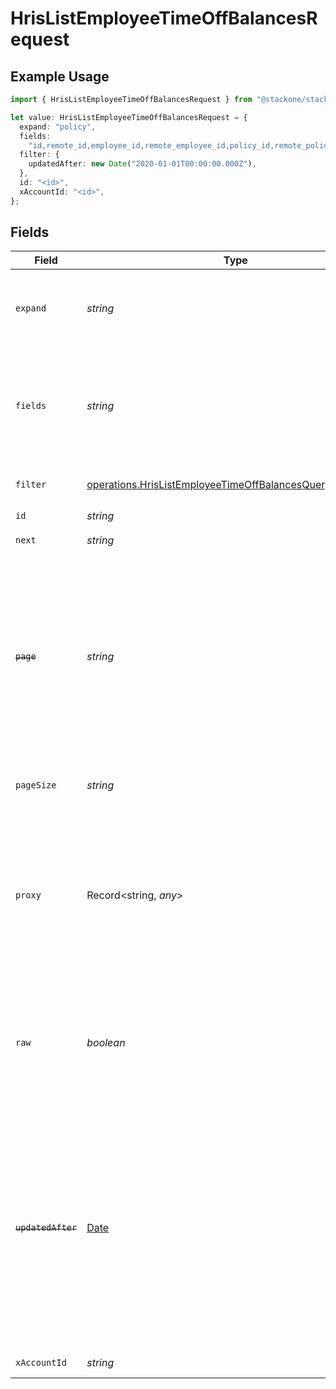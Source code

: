 # HrisListEmployeeTimeOffBalancesRequest

## Example Usage

```typescript
import { HrisListEmployeeTimeOffBalancesRequest } from "@stackone/stackone-client-ts/sdk/models/operations";

let value: HrisListEmployeeTimeOffBalancesRequest = {
  expand: "policy",
  fields:
    "id,remote_id,employee_id,remote_employee_id,policy_id,remote_policy_id,policy,current_balance,initial_balance,balance_unit,balance_start_date,balance_expiry_date,is_unlimited,updated_at,unified_custom_fields",
  filter: {
    updatedAfter: new Date("2020-01-01T00:00:00.000Z"),
  },
  id: "<id>",
  xAccountId: "<id>",
};
```

## Fields

| Field                                                                                                                                                                                                           | Type                                                                                                                                                                                                            | Required                                                                                                                                                                                                        | Description                                                                                                                                                                                                     | Example                                                                                                                                                                                                         |
| --------------------------------------------------------------------------------------------------------------------------------------------------------------------------------------------------------------- | --------------------------------------------------------------------------------------------------------------------------------------------------------------------------------------------------------------- | --------------------------------------------------------------------------------------------------------------------------------------------------------------------------------------------------------------- | --------------------------------------------------------------------------------------------------------------------------------------------------------------------------------------------------------------- | --------------------------------------------------------------------------------------------------------------------------------------------------------------------------------------------------------------- |
| `expand`                                                                                                                                                                                                        | *string*                                                                                                                                                                                                        | :heavy_minus_sign:                                                                                                                                                                                              | The comma separated list of fields that will be expanded in the response                                                                                                                                        | policy                                                                                                                                                                                                          |
| `fields`                                                                                                                                                                                                        | *string*                                                                                                                                                                                                        | :heavy_minus_sign:                                                                                                                                                                                              | The comma separated list of fields that will be returned in the response (if empty, all fields are returned)                                                                                                    | id,remote_id,employee_id,remote_employee_id,policy_id,remote_policy_id,policy,current_balance,initial_balance,balance_unit,balance_start_date,balance_expiry_date,is_unlimited,updated_at,unified_custom_fields |
| `filter`                                                                                                                                                                                                        | [operations.HrisListEmployeeTimeOffBalancesQueryParamFilter](../../../sdk/models/operations/hrislistemployeetimeoffbalancesqueryparamfilter.md)                                                                 | :heavy_minus_sign:                                                                                                                                                                                              | HRIS Time Off Balance filters                                                                                                                                                                                   |                                                                                                                                                                                                                 |
| `id`                                                                                                                                                                                                            | *string*                                                                                                                                                                                                        | :heavy_check_mark:                                                                                                                                                                                              | N/A                                                                                                                                                                                                             |                                                                                                                                                                                                                 |
| `next`                                                                                                                                                                                                          | *string*                                                                                                                                                                                                        | :heavy_minus_sign:                                                                                                                                                                                              | The unified cursor                                                                                                                                                                                              |                                                                                                                                                                                                                 |
| ~~`page`~~                                                                                                                                                                                                      | *string*                                                                                                                                                                                                        | :heavy_minus_sign:                                                                                                                                                                                              | : warning: ** DEPRECATED **: This will be removed in a future release, please migrate away from it as soon as possible.<br/><br/>The page number of the results to fetch                                        |                                                                                                                                                                                                                 |
| `pageSize`                                                                                                                                                                                                      | *string*                                                                                                                                                                                                        | :heavy_minus_sign:                                                                                                                                                                                              | The number of results per page (default value is 25)                                                                                                                                                            |                                                                                                                                                                                                                 |
| `proxy`                                                                                                                                                                                                         | Record<string, *any*>                                                                                                                                                                                           | :heavy_minus_sign:                                                                                                                                                                                              | Query parameters that can be used to pass through parameters to the underlying provider request by surrounding them with 'proxy' key                                                                            |                                                                                                                                                                                                                 |
| `raw`                                                                                                                                                                                                           | *boolean*                                                                                                                                                                                                       | :heavy_minus_sign:                                                                                                                                                                                              | Indicates that the raw request result should be returned in addition to the mapped result (default value is false)                                                                                              |                                                                                                                                                                                                                 |
| ~~`updatedAfter`~~                                                                                                                                                                                              | [Date](https://developer.mozilla.org/en-US/docs/Web/JavaScript/Reference/Global_Objects/Date)                                                                                                                   | :heavy_minus_sign:                                                                                                                                                                                              | : warning: ** DEPRECATED **: This will be removed in a future release, please migrate away from it as soon as possible.<br/><br/>Use a string with a date to only select results updated after that given date  | 2020-01-01T00:00:00.000Z                                                                                                                                                                                        |
| `xAccountId`                                                                                                                                                                                                    | *string*                                                                                                                                                                                                        | :heavy_check_mark:                                                                                                                                                                                              | The account identifier                                                                                                                                                                                          |                                                                                                                                                                                                                 |